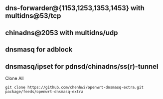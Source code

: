 ## dns-forwarder@{1153,1253,1353,1453} with multidns@53/tcp
## chinadns@2053 with multidns/udp

## dnsmasq for adblock
## dnsmasq/ipset for pdnsd/chinadns/ss(r)-tunnel

Clone All

`git clone https://github.com/chenhw2/openwrt-dnsmasq-extra.git package/feeds/openwrt-dnsmasq-extra`
